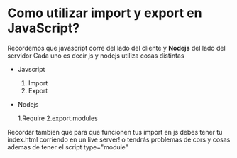 
# Como utilizar import y export en JavaScript?
Recordemos que javascript corre del lado del cliente y **Nodejs** del lado del servidor
Cada uno es decir js y nodejs utiliza cosas distintas

* Javscript
    1.  Import
    2.  Export
    

* Nodejs
    
    1.Require
    2.export.modules
    

Recordar tambien que para que funcionen tus import en js debes tener tu index.html corriendo en un live server! o tendrás problemas de cors y cosas
ademas de tener el script type="module"
